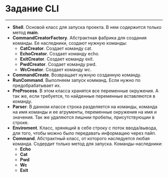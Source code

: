 # Задание CLI
---

-  **Shell**. 
Основой класс для запуска проекта. В нем содержится только метод **main**.
- **CommandCreatorFactory**. Абстрактная фабрика для создания команды. Ее наследники, создают нужную команды:
	- **CatCreator**. Создает команду cat.
	- **EchoCreator**. Создает команду echo.
	- **ExitCreator**. Создает команду exit.
	- **PwdCreator**. Создает команду pwd.
	- **WcCreator**. Создает команду wc.
- **CommandCreate**. Возвращает нужную созданную команду.
- **RunCommand**. Выполняем запуск комманд. Если нужно по предобрабатывает их.
- **PreProcess**. В этом класса хранятся все переменные окружения. А так же, если требуется, то найденные переменные вставляются в команду.
- **Parser**. В данном классе строка разделяется на команды, команда на имя команды и ее агрументы, переменные окружения на имя и значения. Так же удаляются лишнии пробелы, присутствующии в строке.
- **Enviroment**. Класс, хрянящий в себе строку с поток ввода/вывода, для того, чтобы можно было передавать информацию через пайп.
- **Command**. Абстрактный класс, от которого наследуется любая команда. Содердит только метод для запуска. Команды-наследники:
	- **Echo**
	- **Cat**
	- **Pwd**
	- **Wc**
	- **Exit**
